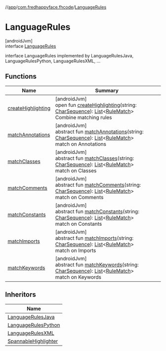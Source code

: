 //[app](../../../index.md)/[com.fredhappyface.fhcode](../index.md)/[LanguageRules](index.md)

# LanguageRules

[androidJvm]\
interface [LanguageRules](index.md)

interface LanguageRules implemented by LanguageRulesJava, LanguageRulesPython, LanguageRulesXML, ...

## Functions

| Name | Summary |
|---|---|
| [createHighlighting](create-highlighting.md) | [androidJvm]<br>open fun [createHighlighting](create-highlighting.md)(string: [CharSequence](https://kotlinlang.org/api/latest/jvm/stdlib/kotlin/-char-sequence/index.html)): [List](https://kotlinlang.org/api/latest/jvm/stdlib/kotlin.collections/-list/index.html)&lt;[RuleMatch](../-rule-match/index.md)&gt;<br>Combine matching rules |
| [matchAnnotations](match-annotations.md) | [androidJvm]<br>abstract fun [matchAnnotations](match-annotations.md)(string: [CharSequence](https://kotlinlang.org/api/latest/jvm/stdlib/kotlin/-char-sequence/index.html)): [List](https://kotlinlang.org/api/latest/jvm/stdlib/kotlin.collections/-list/index.html)&lt;[RuleMatch](../-rule-match/index.md)&gt;<br>match on Annotations |
| [matchClasses](match-classes.md) | [androidJvm]<br>abstract fun [matchClasses](match-classes.md)(string: [CharSequence](https://kotlinlang.org/api/latest/jvm/stdlib/kotlin/-char-sequence/index.html)): [List](https://kotlinlang.org/api/latest/jvm/stdlib/kotlin.collections/-list/index.html)&lt;[RuleMatch](../-rule-match/index.md)&gt;<br>match on Classes |
| [matchComments](match-comments.md) | [androidJvm]<br>abstract fun [matchComments](match-comments.md)(string: [CharSequence](https://kotlinlang.org/api/latest/jvm/stdlib/kotlin/-char-sequence/index.html)): [List](https://kotlinlang.org/api/latest/jvm/stdlib/kotlin.collections/-list/index.html)&lt;[RuleMatch](../-rule-match/index.md)&gt;<br>match on Comments |
| [matchConstants](match-constants.md) | [androidJvm]<br>abstract fun [matchConstants](match-constants.md)(string: [CharSequence](https://kotlinlang.org/api/latest/jvm/stdlib/kotlin/-char-sequence/index.html)): [List](https://kotlinlang.org/api/latest/jvm/stdlib/kotlin.collections/-list/index.html)&lt;[RuleMatch](../-rule-match/index.md)&gt;<br>match on Constants |
| [matchImports](match-imports.md) | [androidJvm]<br>abstract fun [matchImports](match-imports.md)(string: [CharSequence](https://kotlinlang.org/api/latest/jvm/stdlib/kotlin/-char-sequence/index.html)): [List](https://kotlinlang.org/api/latest/jvm/stdlib/kotlin.collections/-list/index.html)&lt;[RuleMatch](../-rule-match/index.md)&gt;<br>match on Imports |
| [matchKeywords](match-keywords.md) | [androidJvm]<br>abstract fun [matchKeywords](match-keywords.md)(string: [CharSequence](https://kotlinlang.org/api/latest/jvm/stdlib/kotlin/-char-sequence/index.html)): [List](https://kotlinlang.org/api/latest/jvm/stdlib/kotlin.collections/-list/index.html)&lt;[RuleMatch](../-rule-match/index.md)&gt;<br>match on Keywords |

## Inheritors

| Name |
|---|
| [LanguageRulesJava](../-language-rules-java/index.md) |
| [LanguageRulesPython](../-language-rules-python/index.md) |
| [LanguageRulesXML](../-language-rules-x-m-l/index.md) |
| [SpannableHighlighter](../-spannable-highlighter/index.md) |

